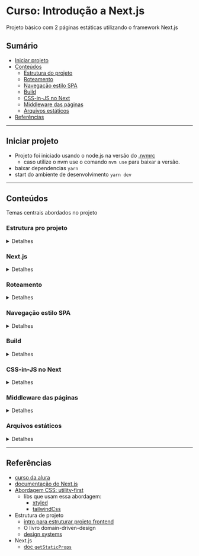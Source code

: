 # Curso: Introdução a Next.js

Projeto básico com 2 páginas estáticas utilizando o framework Next.js

## Sumário

- [Iniciar projeto](#iniciar-projeto)
- [Conteúdos](#conteúdos)
  - [Estrutura do projeto](#estrutura-pro-projeto)
  - [Roteamento](#roteamento)
  - [Navegação estilo SPA](#navegação-estilo-spa)
  - [Build](#build)
  - [CSS-in-JS no Next](#css-in-js-no-next)
  - [Middleware das páginas](#middleware-das-páginas)
  - [Arquivos estáticos](#arquivos-estáticos)
- [Referências](#referências)

---

## Iniciar projeto

- Projeto foi iniciado usando o node.js na versão do [.nvmrc](./.nvmrc)
  - caso utilize o nvm use o comando `nvm use` para baixar a versão.
- baixar dependencias `yarn`
- start do ambiente de desenvolvimento `yarn dev`

---

## Conteúdos

Temas centrais abordados no projeto

### Estrutura pro projeto

<details>
<summary>Detalhes</summary>

- Criação de componentes
  - o ideal, é criar um diretório src (que é seu) e criar componentes (que são isolados) dentro dele.
  - Dentro do diretório `pages` ficariam apenas as páginas do site, pois é um diretório do próprio Next.
- diretório [screens](src/screens/)
  - responsável por ter os "pedaços" de componentes a serem utilizados nos arquivos do diretório `pages`
- diretório [components](src/components)
  - [patterns](src/components/patterns)
    - O nome é uma convenção utilizada pelo instrutor (Mario souto).
    - Nele ficam os componentes mais complexos do layout. ex: Header, Footer, etc.
    - São componentes que seriam junções de outros componentes em um único componente.
- diretório [theme](src/theme)
  - [theme.js](src/theme/theme.js)
    - são as estilizações que os designers passam para utilizar no sistema (configs que estão no figma, adobe XD, etc).
    - nele terá estilizações de fontes, paleta de cores, tamanhos de responsividade, etc.
  - [components.js](src/theme/components.js)
    - são os componentes preparados com as estilizações. (prontos para uso)
    - são os componentes mais simples.

---

</details>

### Next.js

<details>
<summary>Detalhes</summary>

- APIs principais

  - `getStaticProps()`: é executado apenas no lado do servidor e o retorno dele preenche o `props` do componente.
    - Os dados que são montados por ele, ocorrem por default quando realizar o build da aplicação, e depois do build não executará mais o código.
    - para rodar o build dele, pode rodar o build e depois o export (geração de sites estáticos - SSG)
    - [mais detalhes](https://nextjs.org/docs/pages/building-your-application/data-fetching/get-static-props#when-does-getstaticprops-run)
  - `getServerSideProps()`: mesma coisa que o `getStaticProps` com algumas diferenças:
    - mesmo depois do build ele será executado sempre que o usuário acessar o componente em questão.
    - para rodar o build dele, precisa fazer o build e depois start no build (sites no servidor - SSR)
    - [mais detalhes](https://nextjs.org/docs/pages/building-your-application/data-fetching/get-server-side-props)

- Componentes principais
  - `Head`: usado para representar a tag `head` do html (onde ficam link do css, metadados da página, título da página, etc)

---

</details>

### Roteamento

<details>
<summary>Detalhes</summary>

- O framework já abstrai a parte de roteamento.
- Diferente da lib react-router-dom, onde colocamos no código as rotas que a aplicação terá. No Next criamos diretórios dentro do diretório `pages`.

---

</details>

### Navegação estilo SPA

<details>
<summary>Detalhes</summary>

- É usado um componente do próprio Next, para fazer uso da navegação client-side
- [referência doc](https://nextjs.org/docs/pages/api-reference/components/link)

---

</details>

### Build

<details>
<summary>Detalhes</summary>

- Por default, o build do next irá gerar arquivos estáticos
- utilize o comando `yarn export` para gerar os arquivos
  - é uma abordagem que poderia armazenar em buckets no S3 da aws ou outros servidores
- [referecncia doc](https://nextjs.org/docs/app/api-reference/next-cli#production)

---

</details>

### CSS-in-JS no Next

<details>
<summary>Detalhes</summary>

- é o CSS sendo usado no JS dentro de cada componente.
- a convenção dessa forma é utilizar os valores dos atributos css com valores de propriedades.
  - ex: `color: themeColor.red`, onde `themeColor` é um objeto com a propriedade `red`, que por sua vez possui uma string `#912`
- o Next tem uma abordagem expecífica pra estilização no componente,
  - dentro do próprio componente utiliza o seguinte código:
    ```jsx
    // ... código do componente
    return (
      <h1>Título</h1>
      <style jsx>{`
        h1 {
          color: red;
        }
      `}</style>
    )
    // ... código do componente
    ```
- **Estilização global:**

  - na tag style é necessário adicionar o atributo `global`

- [ref doc styles](https://nextjs.org/docs/pages/building-your-application/styling/css-in-js)

---

</details>

### Middleware das páginas

<details>
<summary>Detalhes</summary>

- [\_app.js](./pages/_app.js) é o arquivo 'especial' do Next para o middleware das páginas da aplicação, ou seja, se aplicar algo ali, irá aparecer para todas as outras páginas
  - bom para estilos globais, configs globais, etc.
- [ref doc](https://nextjs.org/docs/pages/building-your-application/routing/custom-app)

---

</details>

### Arquivos estáticos

<details>
<summary>Detalhes</summary>

- Apenas colocar em um diretório [`public`](public) que o arquivo irá ficar disponível pro navegador, podendo ser acessado da seguinte maneira: `url_site/nome_arquivo`

---

</details>

---

## Referências

- [curso da alura](https://cursos.alura.com.br/course/next-js-iniciando-framework)
- [documentação do Next.js](https://nextjs.org/docs)
- [Abordagem CSS: utility-first](https://blog.codecasts.com.br/conhecendo-css-utility-first-com-tailwind-css-55f81b65f9e4#:~:text=O%20que%20voc%C3%AA%20precisa%20apreender,seus%20elementos%20usando%20essas%20classes.)
  - libs que usam essa abordagem:
    - [xtyled](https://xstyled.dev/)
    - [tailwindCss](https://tailwindcss.com/)
- Estrutura de projeto
  - [intro para estruturar projeto frontend](https://youtu.be/mJK5oGixSYo)
  - O livro domain-driven-design
  - [design systems](https://github.com/alexpate/awesome-design-systems)
- Next.js
  - [doc `getStaticProps`](https://nextjs.org/docs/pages/building-your-application/data-fetching/get-static-props)
